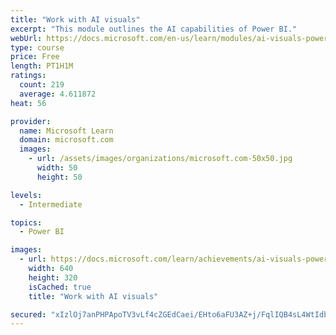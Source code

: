 ```yaml
---
title: "Work with AI visuals"
excerpt: "This module outlines the AI capabilities of Power BI."
webUrl: https://docs.microsoft.com/en-us/learn/modules/ai-visuals-power-bi/
type: course
price: Free
length: PT1H1M
ratings:
  count: 219
  average: 4.611872
heat: 56

provider:
  name: Microsoft Learn
  domain: microsoft.com
  images:
    - url: /assets/images/organizations/microsoft.com-50x50.jpg
      width: 50
      height: 50

levels:
  - Intermediate

topics:
  - Power BI

images:
  - url: https://docs.microsoft.com/learn/achievements/ai-visuals-power-bi-social.png
    width: 640
    height: 320
    isCached: true
    title: "Work with AI visuals"

secured: "xIzlOj7anPHPApoTV3vLf4cZGEdCaei/EHto6aFU3AZ+j/FqlIQB4sL4WtIdbfMzjyK+GIi3HZqoyoyDl0msVA7PQa5jZ06AtHXwjSQEr9r3SCNEAN0KKcZI90VtHFanJzv5CqM3DJgwrhcZX2JIYHVnVqCUX3p5EHo6hsPToObCBQFuRXYf29pjZ0AokScmKnTJ0jgeXB1ts8yGyIH9z3LZeMio3UBeip2KxZM9/oc78Lur84IBa+Jv73ZSKbpRjFXe7lXHEo3Y02TeKM+5kOlpHknTsqFZoUaQKNMdVbzs6po8mAqpbWZadfnW5yZPwU8MZQpcBCORM/zbPQ0PqPAXoch1f2NOltZhvBDYmVC6LSXsbbza+W0QnIsz2csb5j3AisBu26l+7YTUTLSpg8jxL39JYip+gQrwMgq1CdQ=;iYji3UWQKzz8LXnO6WhaPQ=="
---
```


